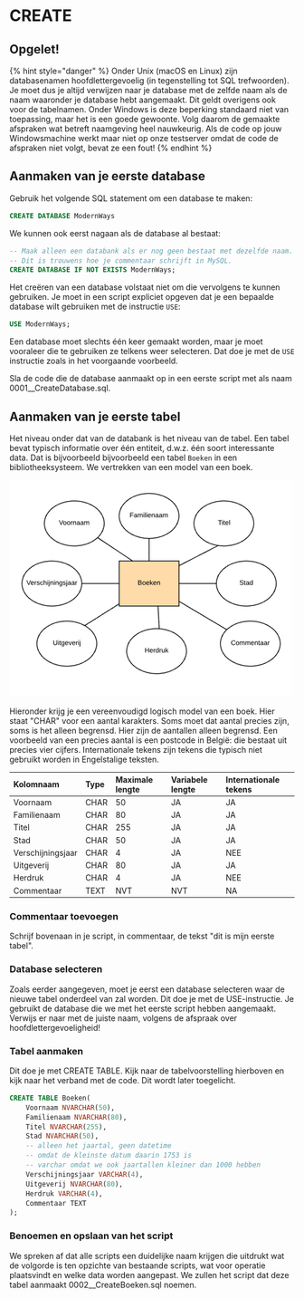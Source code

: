 # CREATE

## Opgelet!

{% hint style="danger" %}
Onder Unix \(macOS en Linux\) zijn databasenamen hoofdlettergevoelig \(in tegenstelling tot SQL trefwoorden\). Je moet dus je altijd verwijzen naar je database met de zelfde naam als de naam waaronder je database hebt aangemaakt. Dit geldt overigens ook voor de tabelnamen. Onder Windows is deze beperking standaard niet van toepassing, maar het is een goede gewoonte. Volg daarom de gemaakte afspraken wat betreft naamgeving heel nauwkeurig. Als de code op jouw Windowsmachine werkt maar niet op onze testserver omdat de code de afspraken niet volgt, bevat ze een fout!
{% endhint %}

## Aanmaken van je eerste database

Gebruik het volgende SQL statement om een database te maken:

```sql
CREATE DATABASE ModernWays
```

We kunnen ook eerst nagaan als de database al bestaat:

```sql
-- Maak alleen een databank als er nog geen bestaat met dezelfde naam.
-- Dit is trouwens hoe je commentaar schrijft in MySQL.
CREATE DATABASE IF NOT EXISTS ModernWays;
```

Het creëren van een database volstaat niet om die vervolgens te kunnen gebruiken. Je moet in een script expliciet opgeven dat je een bepaalde database wilt gebruiken met de instructie `USE`:

```sql
USE ModernWays;
```

Een database moet slechts één keer gemaakt worden, maar je moet vooraleer die te gebruiken ze telkens weer selecteren. Dat doe je met de `USE` instructie zoals in het voorgaande voorbeeld.

Sla de code die de database aanmaakt op in een eerste script met als naam 0001\_\_CreateDatabase.sql.

## Aanmaken van je eerste tabel

Het niveau onder dat van de databank is het niveau van de tabel. Een tabel bevat typisch informatie over één entiteit, d.w.z. één soort interessante data. Dat is bijvoorbeeld bijvoorbeeld een tabel `Boeken` in een bibliotheeksysteem. We vertrekken van een model van een boek.

![Een boek, voorgesteld als entiteitstype.](../../../.gitbook/assets/erd-boeken.png)

Hieronder krijg je een vereenvoudigd logisch model van een boek. Hier staat "CHAR" voor een aantal karakters. Soms moet dat aantal precies zijn, soms is het alleen begrensd. Hier zijn de aantallen alleen begrensd. Een voorbeeld van een precies aantal is een postcode in België: die bestaat uit precies vier cijfers. Internationale tekens zijn tekens die typisch niet gebruikt worden in Engelstalige teksten.

| Kolomnaam | Type | Maximale lengte | Variabele lengte | Internationale tekens |
| :--- | :--- | :--- | :--- | :--- |
| Voornaam | CHAR | 50 | JA | JA |
| Familienaam | CHAR | 80 | JA | JA |
| Titel | CHAR | 255 | JA | JA |
| Stad | CHAR | 50 | JA | JA |
| Verschijningsjaar | CHAR | 4 | JA | NEE |
| Uitgeverij | CHAR | 80 | JA | JA |
| Herdruk | CHAR | 4 | JA | NEE |
| Commentaar | TEXT | NVT | NVT | NA |

### Commentaar toevoegen

Schrijf bovenaan in je script, in commentaar, de tekst "dit is mijn eerste tabel".

### Database selecteren

Zoals eerder aangegeven, moet je eerst een database selecteren waar de nieuwe tabel onderdeel van zal worden. Dit doe je met de USE-instructie. Je gebruikt de database die we met het eerste script hebben aangemaakt. Verwijs er naar met de juiste naam, volgens de afspraak over hoofdlettergevoeligheid!

### Tabel aanmaken

Dit doe je met CREATE TABLE. Kijk naar de tabelvoorstelling hierboven en kijk naar het verband met de code. Dit wordt later toegelicht.

```sql
CREATE TABLE Boeken(
    Voornaam NVARCHAR(50),
    Familienaam NVARCHAR(80),
    Titel NVARCHAR(255),
    Stad NVARCHAR(50),
    -- alleen het jaartal, geen datetime
    -- omdat de kleinste datum daarin 1753 is
    -- varchar omdat we ook jaartallen kleiner dan 1000 hebben
    Verschijningsjaar VARCHAR(4),
    Uitgeverij NVARCHAR(80),
    Herdruk VARCHAR(4),
    Commentaar TEXT
);
```

### Benoemen en opslaan van het script

We spreken af dat alle scripts een duidelijke naam krijgen die uitdrukt wat de volgorde is ten opzichte van bestaande scripts, wat voor operatie plaatsvindt en welke data worden aangepast. We zullen het script dat deze tabel aanmaakt 0002\_\_CreateBoeken.sql noemen.


